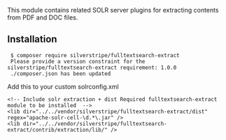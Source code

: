 This module contains related SOLR server plugins for extracting contents from PDF and DOC files.

## Installation

     $ composer require silverstripe/fulltextsearch-extract
     Please provide a version constraint for the silverstripe/fulltextsearch-extract requirement: 1.0.0
     ./composer.json has been updated

Add this to your custom solrconfig.xml

	<!-- Include solr extraction + dist Required fulltextsearch-extract module to be installed  -->
	<lib dir="../../vendor/silverstripe/fulltextsearch-extract/dist" regex="apache-solr-cell-\d.*\.jar" />
    <lib dir="../../vendor/silverstripe/fulltextsearch-extract/contrib/extraction/lib/" />
